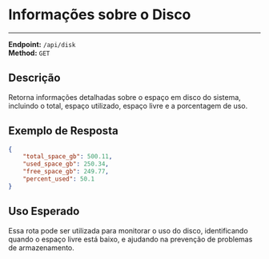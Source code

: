 # Informações sobre o Disco
-------------------------

**Endpoint:** `/api/disk`  
**Method:** `GET`

## Descrição 

Retorna informações detalhadas sobre o espaço em disco do sistema, incluindo o total, espaço utilizado, espaço livre e a porcentagem de uso.

## Exemplo de Resposta

```json
{
    "total_space_gb": 500.11,
    "used_space_gb": 250.34,
    "free_space_gb": 249.77,
    "percent_used": 50.1
}
```

## Uso Esperado

Essa rota pode ser utilizada para monitorar o uso do disco, identificando quando o espaço livre está baixo, e ajudando na prevenção de problemas de armazenamento.